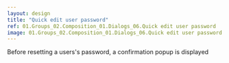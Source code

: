 ```yaml
---
layout: design
title: "Quick edit user password"
ref: 01.Groups_02.Composition_01.Dialogs_06.Quick edit user password
image: 01.Groups_02.Composition_01.Dialogs_06.Quick edit user password.png
---
```


Before resetting a users's password, a confirmation popup is displayed
